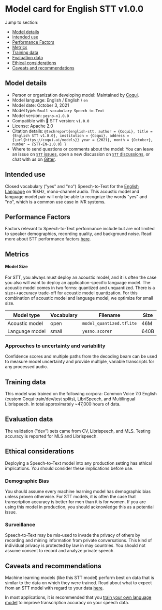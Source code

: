 # Model card for English STT v1.0.0

Jump to section:

- [Model details](#model-details)
- [Intended use](#intended-use)
- [Performance Factors](#performance-factors)
- [Metrics](#metrics)
- [Training data](#training-data)
- [Evaluation data](#evaluation-data)
- [Ethical considerations](#ethical-considerations)
- [Caveats and recommendations](#caveats-and-recommendations)

## Model details

- Person or organization developing model: Maintained by [Coqui](https://coqui.ai/).
- Model language: English / English / `en`
- Model date: October 3, 2021
- Model type: `Small vocabulary Speech-to-Text`
- Model version: `yesno-v1.0.0`
- Compatible with 🐸 STT version: `v1.0.0`
- License: Apache 2.0
- Citation details: `@techreport{english-stt, author = {Coqui}, title = {English STT v1.0.0}, institution = {Coqui}, address = {\url{https://coqui.ai/models}} year = {2021}, month = {October}, number = {STT-EN-1.0.0} }`
- Where to send questions or comments about the model: You can leave an issue on [`STT` issues](https://github.com/coqui-ai/STT/issues), open a new discussion on [`STT` discussions](https://github.com/coqui-ai/STT/discussions), or chat with us on [Gitter](https://gitter.im/coqui-ai/).

## Intended use

Closed vocabulary ("yes" and "no") Speech-to-Text for the [English Language](https://en.wikipedia.org/wiki/English_language) on 16kHz, mono-channel audio. This acoustic model and language model pair will only be able to recognize the words "yes" and "no", which is a common use case in IVR systems.

## Performance Factors

Factors relevant to Speech-to-Text performance include but are not limited to speaker demographics, recording quality, and background noise. Read more about STT performance factors [here](https://stt.readthedocs.io/en/latest/DEPLOYMENT.html#how-will-a-model-perform-on-my-data).

## Metrics

#### Model Size

For STT, you always must deploy an acoustic model, and it is often the case you also will want to deploy an application-specific language model. The acoustic model comes in two forms: quantized and unquantized. There is a size<->accuracy trade-off for acoustic model quantization. For this combination of acoustic model and language model, we optimize for small size.

|Model type|Vocabulary|Filename|Size|
----------------|-----|----------------|-----|
|Acoustic model | open | `model_quantized.tflite` | 46M||
|Language model | small| `yesno.scorer` |640B| 

### Approaches to uncertainty and variability

Confidence scores and multiple paths from the decoding beam can be used to measure model uncertainty and provide multiple, variable transcripts for any processed audio.

## Training data

This model was trained on the following corpora: Common Voice 7.0 English (custom Coqui train/dev/test splits), LibriSpeech, and Multilingual Librispeech. In total approximately ~47,000 hours of data.

## Evaluation data

The validation ("dev") sets came from CV, Librispeech, and MLS. Testing accuracy is reported for MLS and Librispeech.

## Ethical considerations

Deploying a Speech-to-Text model into any production setting has ethical implications. You should consider these implications before use.

### Demographic Bias

You should assume every machine learning model has demographic bias unless proven otherwise. For STT models, it is often the case that transcription accuracy is better for men than it is for women. If you are using this model in production, you should acknowledge this as a potential issue.

### Surveillance

Speech-to-Text may be mis-used to invade the privacy of others by recording and mining information from private conversations. This kind of individual privacy is protected by law in may countries. You should not assume consent to record and analyze private speech.

## Caveats and recommendations

Machine learning models (like this STT model) perform best on data that is similar to the data on which they were trained. Read about what to expect from an STT model with regard to your data [here](https://stt.readthedocs.io/en/latest/DEPLOYMENT.html#how-will-a-model-perform-on-my-data). 

In most applications, it is recommended that you [train your own language model](https://stt.readthedocs.io/en/latest/LANGUAGE_MODEL.html) to improve transcription accuracy on your speech data.
